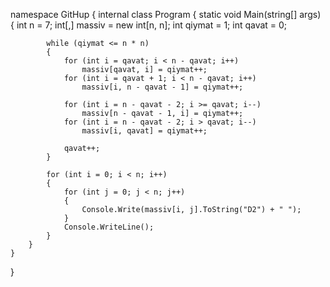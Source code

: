 namespace GitHup
{
    internal class Program
    {
        static void Main(string[] args)
        {
            int n = 7;
            int[,] massiv = new int[n, n];
            int qiymat = 1;
            int qavat = 0;

            while (qiymat <= n * n)
            {
                for (int i = qavat; i < n - qavat; i++)
                    massiv[qavat, i] = qiymat++;
                for (int i = qavat + 1; i < n - qavat; i++)
                    massiv[i, n - qavat - 1] = qiymat++;

                for (int i = n - qavat - 2; i >= qavat; i--)
                    massiv[n - qavat - 1, i] = qiymat++;
                for (int i = n - qavat - 2; i > qavat; i--)
                    massiv[i, qavat] = qiymat++;

                qavat++;
            }

            for (int i = 0; i < n; i++)
            {
                for (int j = 0; j < n; j++)
                {
                    Console.Write(massiv[i, j].ToString("D2") + " ");
                }
                Console.WriteLine();
            }
        }
    }
}
